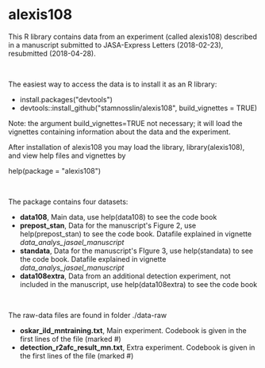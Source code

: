 # alexis108

This R library contains data from an experiment (called alexis108) described in a manuscript submitted to JASA-Express Letters (2018-02-23), resubmitted (2018-04-28).

<br>

The easiest way to access the data is to install it as an R library:

+ install.packages("devtools")
+ devtools::install_github("stamnosslin/alexis108", build_vignettes = TRUE)

Note: the argument build_vignettes=TRUE not necessary; it will load the vignettes containing information about the data and the experiment.

After installation of alexis108 you may load the library, library(alexis108), and view help files and vignettes by  

help(package = "alexis108")

<br>

The package contains four datasets:  

+ **data108**,  Main data, use help(data108) to see the code book
+ **prepost_stan**,  Data for the manuscript's Figure 2, use help(prepost_stan) to see the code book. Datafile explained in    vignette *data_analys_jasael_manuscript*
+ **standata**,  Data for the manuscript's FIgure 3, use help(standata) to see the code book. Datafile explained in vignette *data_analys_jasael_manuscript*
+ **data108extra**, Data from an additional detection experiment, not included in the manuscript, use help(data108extra) to see the code book

<br>


The raw-data files are found in folder ./data-raw  

+ **oskar_ild_mntraining.txt**, Main experiment. Codebook is given in the first lines of the file (marked #)
+ **detection_r2afc_result_mn.txt**, Extra experiment. Codebook is given in the first lines of the file (marked #)

